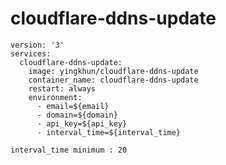 # cloudflare-ddns-update
```
version: '3'
services:
  cloudflare-ddns-update:
    image: yingkhun/cloudflare-ddns-update
    container_name: cloudflare-ddns-update
    restart: always
    environment:
      - email=${email}
      - domain=${domain}
      - api_key=${api_key}
      - interval_time=${interval_time}
```
`interval_time minimum : 20`
